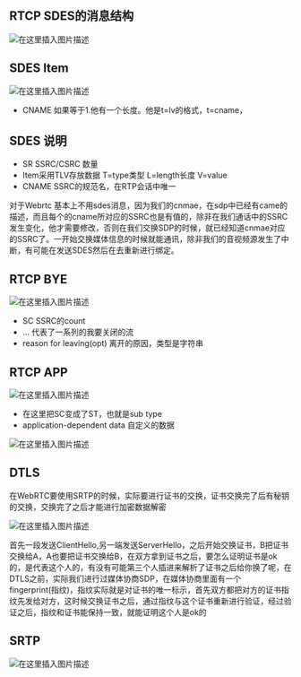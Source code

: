 ## RTCP SDES的消息结构

![在这里插入图片描述](https://img-blog.csdnimg.cn/20200803080712485.png?x-oss-process=image/watermark,type_ZmFuZ3poZW5naGVpdGk,shadow_10,text_aHR0cHM6Ly9ibG9nLmNzZG4ubmV0L3FxXzI4ODgwMDg3,size_16,color_FFFFFF,t_70)


## SDES Item 
![在这里插入图片描述](https://img-blog.csdnimg.cn/20200803081130578.png?x-oss-process=image/watermark,type_ZmFuZ3poZW5naGVpdGk,shadow_10,text_aHR0cHM6Ly9ibG9nLmNzZG4ubmV0L3FxXzI4ODgwMDg3,size_16,color_FFFFFF,t_70)

- CNAME 如果等于1.他有一个长度。他是t=lv的格式，t=cname，

## SDES 说明
- SR SSRC/CSRC 数量
- Item采用TLV存放数据 T=type类型 L=length长度 V=value
- CNAME SSRC的规范名，在RTP会话中唯一

对于Webrtc 基本上不用sdes消息，因为我们的cnmae，在sdp中已经有came的描述，而且每个的cname所对应的SSRC也是有值的，除非在我们通话中的SSRC发生变化，他才需要修改，否则在我们交换SDP的时候，就已经知道cnmae对应的SSRC了。一开始交换媒体信息的时候就能通讯，除非我们的音视频源发生了中断，有可能在发送SDES然后在去重新进行绑定。

## RTCP BYE
![在这里插入图片描述](https://img-blog.csdnimg.cn/20200803081911215.png?x-oss-process=image/watermark,type_ZmFuZ3poZW5naGVpdGk,shadow_10,text_aHR0cHM6Ly9ibG9nLmNzZG4ubmV0L3FxXzI4ODgwMDg3,size_16,color_FFFFFF,t_70)

- SC SSRC的count
- ... 代表了一系列的我要关闭的流
- reason for leaving(opt) 离开的原因，类型是字符串

## RTCP APP
![在这里插入图片描述](https://img-blog.csdnimg.cn/20200803082244140.png?x-oss-process=image/watermark,type_ZmFuZ3poZW5naGVpdGk,shadow_10,text_aHR0cHM6Ly9ibG9nLmNzZG4ubmV0L3FxXzI4ODgwMDg3,size_16,color_FFFFFF,t_70)

- 在这里把SC变成了ST，也就是sub type 
- application-dependent data 自定义的数据

![在这里插入图片描述](https://img-blog.csdnimg.cn/20200803082440134.png?x-oss-process=image/watermark,type_ZmFuZ3poZW5naGVpdGk,shadow_10,text_aHR0cHM6Ly9ibG9nLmNzZG4ubmV0L3FxXzI4ODgwMDg3,size_16,color_FFFFFF,t_70)

## DTLS
在WebRTC要使用SRTP的时候，实际要进行证书的交换，证书交换完了后有秘钥的交换，交换完了之后才能进行加密数据解密

![在这里插入图片描述](https://img-blog.csdnimg.cn/20200803082822897.png?x-oss-process=image/watermark,type_ZmFuZ3poZW5naGVpdGk,shadow_10,text_aHR0cHM6Ly9ibG9nLmNzZG4ubmV0L3FxXzI4ODgwMDg3,size_16,color_FFFFFF,t_70)

首先一段发送ClientHello,另一端发送ServerHello，之后开始交换证书，B把证书交换给A，A也要把证书交换给B，在双方拿到证书之后，要怎么证明证书是ok的，是代表这个人的，有没有可能第三个人插进来解析了证书之后给你换了呢，在DTLS之前，实际我们进行过媒体协商SDP，在媒体协商里面有一个 fingerprint(指纹)，指纹实际就是对证书的唯一标示，首先双方都把对方的证书指纹先发给对方，这时候交换证书之后，通过指纹与这个证书重新进行验证，经过验证之后，指纹和证书能保持一致，就能证明这个人是ok的

## SRTP
![在这里插入图片描述](https://img-blog.csdnimg.cn/20200803083525473.png?x-oss-process=image/watermark,type_ZmFuZ3poZW5naGVpdGk,shadow_10,text_aHR0cHM6Ly9ibG9nLmNzZG4ubmV0L3FxXzI4ODgwMDg3,size_16,color_FFFFFF,t_70)